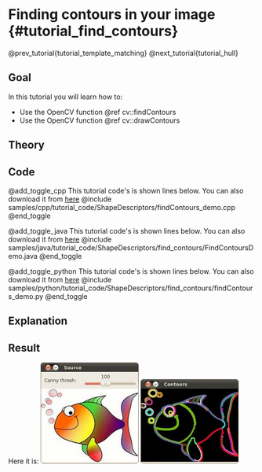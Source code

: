 Finding contours in your image {#tutorial_find_contours}
==============================

@prev_tutorial{tutorial_template_matching}
@next_tutorial{tutorial_hull}

Goal
----

In this tutorial you will learn how to:

-   Use the OpenCV function @ref cv::findContours
-   Use the OpenCV function @ref cv::drawContours

Theory
------

Code
----

@add_toggle_cpp
This tutorial code's is shown lines below. You can also download it from
[here](https://github.com/opencv/opencv/tree/3.4/samples/cpp/tutorial_code/ShapeDescriptors/findContours_demo.cpp)
@include samples/cpp/tutorial_code/ShapeDescriptors/findContours_demo.cpp
@end_toggle

@add_toggle_java
This tutorial code's is shown lines below. You can also download it from
[here](https://github.com/opencv/opencv/tree/3.4/samples/java/tutorial_code/ShapeDescriptors/find_contours/FindContoursDemo.java)
@include samples/java/tutorial_code/ShapeDescriptors/find_contours/FindContoursDemo.java
@end_toggle

@add_toggle_python
This tutorial code's is shown lines below. You can also download it from
[here](https://github.com/opencv/opencv/tree/3.4/samples/python/tutorial_code/ShapeDescriptors/find_contours/findContours_demo.py)
@include samples/python/tutorial_code/ShapeDescriptors/find_contours/findContours_demo.py
@end_toggle

Explanation
-----------

Result
------

Here it is:
![](images/Find_Contours_Original_Image.jpg)
![](images/Find_Contours_Result.jpg)
